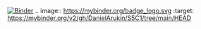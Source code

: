 [![Binder](https://mybinder.org/badge_logo.svg)](https://mybinder.org/v2/gh/DanielArukin/S5C1/tree/main/HEAD)
.. image:: https://mybinder.org/badge_logo.svg
 :target: https://mybinder.org/v2/gh/DanielArukin/S5C1/tree/main/HEAD
